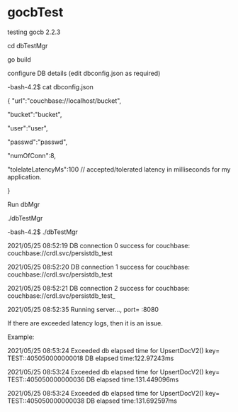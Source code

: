 # gocbTest
testing gocb 2.2.3

cd dbTestMgr

go build

configure DB details (edit dbconfig.json as required)

-bash-4.2$ cat dbconfig.json

{
   "url":"couchbase://localhost/bucket",
   
   "bucket":"bucket",
   
   "user":"user",
   
   "passwd":"passwd",
   
   "numOfConn":8,
   
   "tolelateLatencyMs":100   // accepted/tolerated latency in milliseconds for  my application.

}

Run dbMgr

./dbTestMgr

-bash-4.2$ ./dbTestMgr 

2021/05/25 08:52:19 DB connection 0 success for couchbase: couchbase://crdl.svc/persistdb_test

2021/05/25 08:52:20 DB connection 1 success for couchbase: couchbase://crdl.svc/persistdb_test

2021/05/25 08:52:21 DB connection 2 success for couchbase: couchbase://crdl.svc/persistdb_test_

2021/05/25 08:52:35 Running server..., port= :8080

If there are exceeded latency logs, then it is an issue.

Example:

2021/05/25 08:53:24 Exceeded db elapsed time for UpsertDocV2() key= TEST::405050000000018 DB elapsed time:122.97243ms

2021/05/25 08:53:24 Exceeded db elapsed time for UpsertDocV2() key= TEST::405050000000036 DB elapsed time:131.449096ms

2021/05/25 08:53:24 Exceeded db elapsed time for UpsertDocV2() key= TEST::405050000000038 DB elapsed time:131.692597ms
